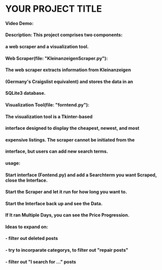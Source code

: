 # YOUR PROJECT TITLE
#### Video Demo:  <URL HERE>
#### Description: This project comprises two components: 
####              a web scraper and a visualization tool.  
####                  Web Scraper(file: "KleinanzeigenScraper.py"):
####                  The web scraper extracts information from Kleinanzeigen 
####                  (Germany's Craigslist equivalent) and stores the data in an 
####                  SQLite3 database.  
####
####                  Visualization Tool(file: "forntend.py"):
####                  The visualization tool is a Tkinter-based 
####                  interface designed to display the cheapest, newest, and most 
####                  expensive listings. The scraper cannot be initiated from the
####                  interface, but users can add new search terms.
####            usage:
####                  Start interface (Fontend.py) and add a Searchterm you want Scraped, close the Interface.  
####                  Start the Scraper and let it run for how long you want to.
####                  Start the Interface back up and see the Data. 
####                  If It ran Multiple Days, you can see the Price Progression.



#### Ideas to expand on:
####    - filter out deleted posts
####    - try to incorparate categorys, to filter out "repair posts"
####    - filter out "I search for ..." posts
